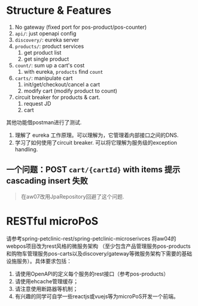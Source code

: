 # Structure & Features

1. No gateway (fixed port for pos-product/pos-counter)
2. `api/`: just openapi config
3. `discovery/`: eureka server
4. `products/`: product services 
   1. get product list
   2. get single product
5. `count/`: sum up a cart's cost
   1. with eureka, `products` find `count` 
6. `carts/`: manipulate cart
   1. init/get/checkout/cancel a cart
   2. modify cart (modify product to count)
7. circuit breaker for products & cart.
   1. request JD
   2. cart

其他功能借postman进行了测试. 
1. 理解了 eureka 工作原理。可以理解为，它管理着内部接口之间的DNS.
2. 学习了如何使用了circuit breaker. 可以将它理解为服务级的exception handling.

## 一个问题：POST `cart/{cartId}` with items 提示 cascading insert 失败

> 在aw07改用JpaRepository回避了这个问题.

<!-- 一直报这个错误，没有弄清楚原因。感觉是在说，在update cart时，cascading insert cart item时，主键不能为null，但明明Item的id设置成了自增长，应该自行增加.

```
[Request processing failed; nested exception is org.springframework.dao.DataIntegrityViolationException: could not execute statement; SQL [n/a]; constraint [null]; nested exception is org.hibernate.exception.ConstraintViolationException: could not execute statement] with root cause

org.h2.jdbc.JdbcSQLIntegrityConstraintViolationException: NULL not allowed for column "ITEMS_ID"; SQL statement:
insert into items (id, cart_id, product_id, product_name, quantity, unit_price) values (default, ?, ?, ?, ?, ?) [23502-200]
``` -->


# RESTful microPoS

请参考spring-petclinic-rest/spring-petclinic-microserivces 将aw04的webpos项目改为rest风格的微服务架构
（至少包含产品管理服务pos-products和购物车管理服务pos-carts以及discovery/gateway等微服务架构下需要的基础设施服务）。具体要求包括：

1. 请使用OpenAPI的定义每个服务的rest接口（参考pos-products）
2. 请使用ehcache管理缓存；
3. 请注意使用断路器等机制；
4. 有兴趣的同学可自学一些reactjs或vuejs等为microPoS开发一个前端。

